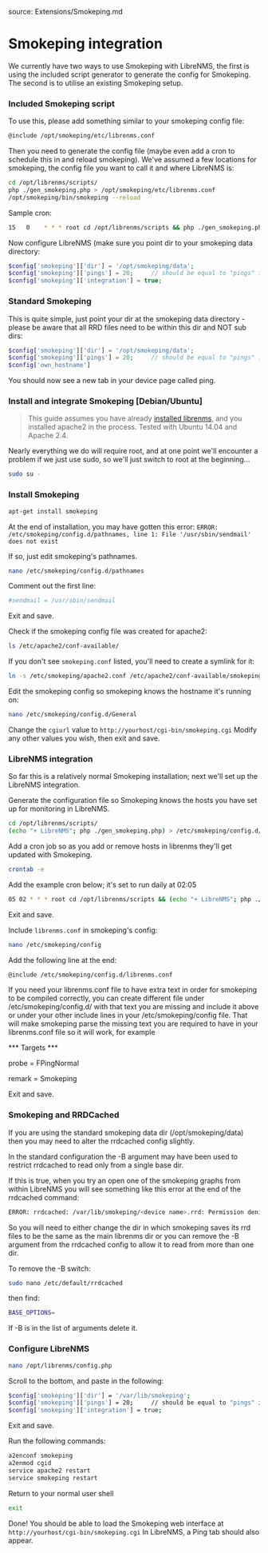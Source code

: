 source: Extensions/Smokeping.md
# Smokeping integration

We currently have two ways to use Smokeping with LibreNMS, the first is using the included script generator to generate the config for Smokeping. The
second is to utilise an existing Smokeping setup.

### Included Smokeping script

To use this, please add something similar to your smokeping config file:

```bash
@include /opt/smokeping/etc/librenms.conf
```

Then you need to generate the config file (maybe even add a cron to schedule this in and reload smokeping). We've assumed a few locations for smokeping, the config file you want
to call it and where LibreNMS is:

```bash
cd /opt/librenms/scripts/
php ./gen_smokeping.php > /opt/smokeping/etc/librenms.conf
/opt/smokeping/bin/smokeping --reload
```

Sample cron:

```bash
15   0    * * * root cd /opt/librenms/scripts && php ./gen_smokeping.php > /opt/smokeping/etc/librenms.conf && /opt/smokeping/bin/smokeping --reload >> /dev/null 2>&1
```

Now configure LibreNMS (make sure you point dir to your smokeping data directory:

```php
$config['smokeping']['dir'] = '/opt/smokeping/data';
$config['smokeping']['pings'] = 20;		// should be equal to "pings" in your smokeping config
$config['smokeping']['integration'] = true;
```

### Standard Smokeping

This is quite simple, just point your dir at the smokeping data directory - please be aware that all RRD files need to be within this dir and NOT sub dirs:

```php
$config['smokeping']['dir'] = '/opt/smokeping/data';
$config['smokeping']['pings'] = 20;		// should be equal to "pings" in your smokeping config
$config['own_hostname']
```

You should now see a new tab in your device page called ping.




### Install and integrate Smokeping [Debian/Ubuntu] ###

> This guide assumes you have already <a href="http://docs.librenms.org/Installation/Installing-LibreNMS/">installed librenms</a>, and you installed apache2 in the process. Tested with Ubuntu 14.04 and Apache 2.4.

Nearly everything we do will require root, and at one point we'll encounter a problem if we just use sudo, so we'll just switch to root at the beginning...

```bash
sudo su -
```

### Install Smokeping ###

```bash
apt-get install smokeping
```

At the end of installation, you may have gotten this error: `ERROR: /etc/smokeping/config.d/pathnames, line 1: File '/usr/sbin/sendmail' does not exist`

If so, just edit smokeping's pathnames.

```bash
nano /etc/smokeping/config.d/pathnames
```

Comment out the first line:

```bash
#sendmail = /usr/sbin/sendmail
```

Exit and save.

Check if the smokeping config file was created for apache2:

```bash
ls /etc/apache2/conf-available/
```

If you don't see `smokeping.conf` listed, you'll need to create a symlink for it:

```bash
ln -s /etc/smokeping/apache2.conf /etc/apache2/conf-available/smokeping.conf
```

Edit the smokeping config so smokeping knows the hostname it's running on:

```bash
nano /etc/smokeping/config.d/General
```

Change the `cgiurl` value to `http://yourhost/cgi-bin/smokeping.cgi`
Modify any other values you wish, then exit and save.

### LibreNMS integration ###

So far this is a relatively normal Smokeping installation; next we'll set up the LibreNMS integration.

Generate the configuration file so Smokeping knows the hosts you have set up for monitoring in LibreNMS.

```bash
cd /opt/librenms/scripts/
(echo "+ LibreNMS"; php ./gen_smokeping.php) > /etc/smokeping/config.d/librenms.conf
```

Add a cron job so as you add or remove hosts in librenms they'll get updated with Smokeping.

```bash
crontab -e
```

Add the example cron below; it's set to run daily at 02:05

```bash
05 02 * * * root cd /opt/librenms/scripts && (echo "+ LibreNMS"; php ./gen_smokeping.php) > /etc/smokeping/config.d/librenms.conf && service smokeping reload >> /dev/null
```

Exit and save.

Include `librenms.conf` in smokeping's config:
```bash
nano /etc/smokeping/config
```

Add the following line at the end:

```bash
@include /etc/smokeping/config.d/librenms.conf
```
If you need your librenms.conf file to have extra text in order for smokeping to be compiled correctly, you can create different file under /etc/smokeping/config.d/ with that text you are missing and include it above or under your other include lines in your /etc/smokeping/config file. That will make smokeping parse the missing text you are required to have in your librenms.conf file so it will work, for example

*** Targets ***

probe = FPingNormal

remark = Smokeping



Exit and save.

### Smokeping and RRDCached ###

If you are using the standard smokeping data dir (/opt/smokeping/data) then you may need to alter the rrdcached config slightly.

In the standard configuration the -B argument may have been used to restrict rrdcached to read only from a single base dir.


If this is true, when you try an open one of the smokeping graphs from within LibreNMS you will see something like this error at the end of the rrdcached command:

```bash
ERROR: rrdcached: /var/lib/smokeping/<device name>.rrd: Permission denied
```

So you will need to either change the dir in which smokeping saves its rrd files to be the same as the main librenms dir or you can remove the -B argument from the rrdcached config to allow it to read from more than one dir.

To remove the -B switch:

```bash
sudo nano /etc/default/rrdcached
```
then find:

```bash
BASE_OPTIONS=
```
 
If -B is in the list of arguments delete it.

### Configure LibreNMS ###

```bash
nano /opt/librenms/config.php
```

Scroll to the bottom, and paste in the following:

```bash
$config['smokeping']['dir'] = '/var/lib/smokeping';
$config['smokeping']['pings'] = 20;		// should be equal to "pings" in your smokeping config
$config['smokeping']['integration'] = true;
```

Exit and save.

Run the following commands:
```bash
a2enconf smokeping
a2enmod cgid
service apache2 restart
service smokeping restart
```

Return to your normal user shell

```bash
exit
```

Done! You should be able to load the Smokeping web interface at `http://yourhost/cgi-bin/smokeping.cgi`
In LibreNMS, a Ping tab should also appear.
